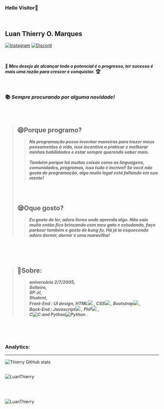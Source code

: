 ### Hello Visitor:ghost:


<br>

## Luan Thierry O. Marques
<a href="https://www.instagram.com/invites/contact/?i=9z0acq63dgbv&amp;utm_content=fp0um4j">![Instagram](https://img.shields.io/badge/-Instagram-FF34B3?style=social-square&labelColor=FF3E96&logo=Instagram&amp;logoColor=white&amp;link=https://www.instagram.com/invites/contact/?i=9z0acq63dgbv&amp;utm_content=fp0um4j)</a> 
<a href="https://discord.gg/bXsyauGnmN">![Discord](https://img.shields.io/badge/-Discord-gray?style=social-square&labelColor=black&logo=discord&logoColor=white&link=https://discord.gg/bXsyauGnmN)</a> 

<br>

#### :rose:  __*Meu desejo de alcançar todo o potencial é o progresso, ter sucesso é mais uma razão para crescer e conquistar.*__ :trophy:

<br>

### :books: ***Sempre procurando por alguma novidade!***

<br>
<br>

>## :smile:Porque programo?
>>***Na programação posso inventar maneiras para trazer meus pensamentos à vida, isso incentiva a praticar e melhorar minhas habilidades e estar sempre querendo saber mais. <br> <br> Também porque há muitas coisas como as linguagens, comunidades, programas, isso tudo é incrível! Se você não gosta de programação, algo muito legal está faltando em sua mente!***
> <br>
> <br>
> 
>## :sleepy:Oque gosto?
>>***Eu gosto de ler, adoro livros onde aprenda algo. Não saio muito então fico brincando com meu gato e estudando, faço parkour também e gosto de kung fu. Hà já ia esquecendo adoro dormir, dormir é uma maravilha!***

<br>
<br>
<br>

>## :panda_face:Sobre:
>>***aniversário 2/7/2005, <br>Solteiro, <br>SP-zl, <br>Student, <br>Front-End : UI design, HTML![](https://img.shields.io/badge/--FA8072?style=for-the-badge-square&logo=html5&logoColor=FF4500)
, CSS![](https://img.shields.io/badge/--63B8FF?style=for-the-badge-square&logo=css3&logoColor=1C86EE)
, Bootstrap![](https://img.shields.io/badge/--purple?style=for-the-badge-square&logo=bootstrap&logoColor=8A2BE2)
, <br>Back-End : Javascript![](https://img.shields.io/badge/--yellow?style=for-the-badge-square&logo=javascript)
, PhP![](https://img.shields.io/badge/--9FB6CD?style=for-the-badge-square&logo=PHP&logoColor=9FB6CD)
, <br>C![C](https://img.shields.io/badge/--gray?style=for-the-badge-square&logo=c)
 and Python![Python](https://img.shields.io/badge/--blue?style=for-the-badge-square&logo=python&logoColor=FFFF00)
.***
<br>
<br>
<br>

### Analytics:
<hr>

![Thierry GitHub stats](https://github-readme-stats.vercel.app/api?username=LuanThierry&show_icons=true&theme=blueberry)

<br>

<img align="left" src="https://github-readme-stats.vercel.app/api/top-langs/?username=LuanThierry&layout=compact&theme=material-palenight" alt="LuanThierry" />

<br>
<br>
<br>
<br>

<p align="left"> <img src="https://komarev.com/ghpvc/?username=LuanThierry" alt="LuanThierry" /> </p>

<!--
**LuanThierry/LuanThierry** is a ✨ _special_ ✨ repository because its `README.md` (this file) appears on your GitHub profile.

Here are some ideas to get you started:

- 🔭 I’m currently working on ...
- 🌱 I’m currently learning ...
- 👯 I’m looking to collaborate on ...
- 🤔 I’m looking for help with ...
- 💬 Ask me about ...
- 📫 How to reach me: ...
- 😄 Pronouns: ...
- ⚡ Fun fact -->
